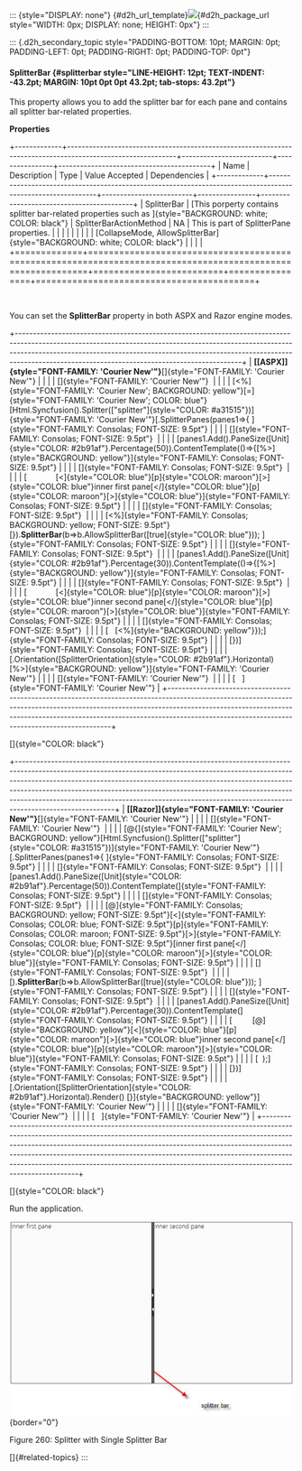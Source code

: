 ::: {style="DISPLAY: none"}
[](ms-xhelp:///?Id=d2h_url_template){#d2h_url_template}![](!package_url!){#d2h_package_url style="WIDTH: 0px; DISPLAY: none; HEIGHT: 0px"}
:::

::: {.d2h_secondary_topic style="PADDING-BOTTOM: 10pt; MARGIN: 0pt; PADDING-LEFT: 0pt; PADDING-RIGHT: 0pt; PADDING-TOP: 0pt"}
#### SplitterBar {#splitterbar style="LINE-HEIGHT: 12pt; TEXT-INDENT: -43.2pt; MARGIN: 10pt 0pt 0pt 43.2pt; tab-stops: 43.2pt"}

This property allows you to add the splitter bar for each pane and contains all splitter bar-related properties.

**Properties**

+-------------+------------------------------------------------------------------------------------------------------------+-------------------------+----------------+------------------------------------------+
| Name        | Description                                                                                                | Type                    | Value Accepted | Dependencies                             |
+-------------+------------------------------------------------------------------------------------------------------------+-------------------------+----------------+------------------------------------------+
| SplitterBar | [This porperty contains splitter bar-related properties such as ]{style="BACKGROUND: white; COLOR: black"} | SplitterBarActionMethod | NA             | This is part of SplitterPane properties. |
|             |                                                                                                            |                         |                |                                          |
|             | [CollapseMode, AllowSplitterBar]{style="BACKGROUND: white; COLOR: black"}                                  |                         |                |                                          |
+=============+============================================================================================================+=========================+================+==========================================+

 

You can set the **SplitterBar** property in both ASPX and Razor engine modes.

+--------------------------------------------------------------------------------------------------------------------------------------------------------------------------------------------------------------------------------------------------------------------------------------------------------+
| **[\[ASPX\]]{style="FONT-FAMILY: 'Courier New'"}**[]{style="FONT-FAMILY: 'Courier New'"}                                                                                                                                                                                                               |
|                                                                                                                                                                                                                                                                                                        |
| []{style="FONT-FAMILY: 'Courier New'"}                                                                                                                                                                                                                                                                 |
|                                                                                                                                                                                                                                                                                                        |
| [\<%]{style="FONT-FAMILY: 'Courier New'; BACKGROUND: yellow"}[=]{style="FONT-FAMILY: 'Courier New'; COLOR: blue"}[Html.Syncfusion().Splitter([\"splitter\"]{style="COLOR: #a31515"})]{style="FONT-FAMILY: 'Courier New'"}[.SplitterPanes(panes1=\>{ ]{style="FONT-FAMILY: Consolas; FONT-SIZE: 9.5pt"} |
|                                                                                                                                                                                                                                                                                                        |
| []{style="FONT-FAMILY: Consolas; FONT-SIZE: 9.5pt"}                                                                                                                                                                                                                                                    |
|                                                                                                                                                                                                                                                                                                        |
| [panes1.Add().PaneSize([Unit]{style="COLOR: #2b91af"}.Percentage(50)).ContentTemplate(()=\>{[%\>]{style="BACKGROUND: yellow"}]{style="FONT-FAMILY: Consolas; FONT-SIZE: 9.5pt"}                                                                                                                        |
|                                                                                                                                                                                                                                                                                                        |
| []{style="FONT-FAMILY: Consolas; FONT-SIZE: 9.5pt"}                                                                                                                                                                                                                                                    |
|                                                                                                                                                                                                                                                                                                        |
| [             [\<]{style="COLOR: blue"}[p]{style="COLOR: maroon"}[\>]{style="COLOR: blue"}inner first pane[\</]{style="COLOR: blue"}[p]{style="COLOR: maroon"}[\>]{style="COLOR: blue"}]{style="FONT-FAMILY: Consolas; FONT-SIZE: 9.5pt"}                                                              |
|                                                                                                                                                                                                                                                                                                        |
| []{style="FONT-FAMILY: Consolas; FONT-SIZE: 9.5pt"}                                                                                                                                                                                                                                                    |
|                                                                                                                                                                                                                                                                                                        |
| [\<%]{style="FONT-FAMILY: Consolas; BACKGROUND: yellow; FONT-SIZE: 9.5pt"}[}).**SplitterBar**(b=\>b.AllowSplitterBar([true]{style="COLOR: blue"})); ]{style="FONT-FAMILY: Consolas; FONT-SIZE: 9.5pt"}                                                                                                 |
|                                                                                                                                                                                                                                                                                                        |
| []{style="FONT-FAMILY: Consolas; FONT-SIZE: 9.5pt"}                                                                                                                                                                                                                                                    |
|                                                                                                                                                                                                                                                                                                        |
| [panes1.Add().PaneSize([Unit]{style="COLOR: #2b91af"}.Percentage(30)).ContentTemplate(()=\>{[%\>]{style="BACKGROUND: yellow"}]{style="FONT-FAMILY: Consolas; FONT-SIZE: 9.5pt"}                                                                                                                        |
|                                                                                                                                                                                                                                                                                                        |
| []{style="FONT-FAMILY: Consolas; FONT-SIZE: 9.5pt"}                                                                                                                                                                                                                                                    |
|                                                                                                                                                                                                                                                                                                        |
| [             [\<]{style="COLOR: blue"}[p]{style="COLOR: maroon"}[\>]{style="COLOR: blue"}inner second pane[\</]{style="COLOR: blue"}[p]{style="COLOR: maroon"}[\>]{style="COLOR: blue"}]{style="FONT-FAMILY: Consolas; FONT-SIZE: 9.5pt"}                                                             |
|                                                                                                                                                                                                                                                                                                        |
| []{style="FONT-FAMILY: Consolas; FONT-SIZE: 9.5pt"}                                                                                                                                                                                                                                                    |
|                                                                                                                                                                                                                                                                                                        |
| [   [\<%]{style="BACKGROUND: yellow"}});]{style="FONT-FAMILY: Consolas; FONT-SIZE: 9.5pt"}                                                                                                                                                                                                             |
|                                                                                                                                                                                                                                                                                                        |
| [})]{style="FONT-FAMILY: Consolas; FONT-SIZE: 9.5pt"}                                                                                                                                                                                                                                                  |
|                                                                                                                                                                                                                                                                                                        |
| [.Orientation([SplitterOrientation]{style="COLOR: #2b91af"}.Horizontal) [%\>]{style="BACKGROUND: yellow"}]{style="FONT-FAMILY: 'Courier New'"}                                                                                                                                                         |
|                                                                                                                                                                                                                                                                                                        |
| []{style="FONT-FAMILY: 'Courier New'"}                                                                                                                                                                                                                                                                 |
|                                                                                                                                                                                                                                                                                                        |
| [   ]{style="FONT-FAMILY: 'Courier New'"}                                                                                                                                                                                                                                                              |
+--------------------------------------------------------------------------------------------------------------------------------------------------------------------------------------------------------------------------------------------------------------------------------------------------------+

[]{style="COLOR: black"} 

+---------------------------------------------------------------------------------------------------------------------------------------------------------------------------------------------------------------------------------------------------------------------------------------------------------------------------------------------------------------------------------------------------------------------------------+
| **[\[Razor\]]{style="FONT-FAMILY: 'Courier New'"}**[]{style="FONT-FAMILY: 'Courier New'"}                                                                                                                                                                                                                                                                                                                                       |
|                                                                                                                                                                                                                                                                                                                                                                                                                                 |
| []{style="FONT-FAMILY: 'Courier New'"}                                                                                                                                                                                                                                                                                                                                                                                          |
|                                                                                                                                                                                                                                                                                                                                                                                                                                 |
| [\@{]{style="FONT-FAMILY: 'Courier New'; BACKGROUND: yellow"}[Html.Syncfusion().Splitter([\"splitter\"]{style="COLOR: #a31515"})]{style="FONT-FAMILY: 'Courier New'"}[.SplitterPanes(panes1=\>{ ]{style="FONT-FAMILY: Consolas; FONT-SIZE: 9.5pt"}                                                                                                                                                                              |
|                                                                                                                                                                                                                                                                                                                                                                                                                                 |
| []{style="FONT-FAMILY: Consolas; FONT-SIZE: 9.5pt"}                                                                                                                                                                                                                                                                                                                                                                             |
|                                                                                                                                                                                                                                                                                                                                                                                                                                 |
| [panes1.Add().PaneSize([Unit]{style="COLOR: #2b91af"}.Percentage(50)).ContentTemplate(]{style="FONT-FAMILY: Consolas; FONT-SIZE: 9.5pt"}                                                                                                                                                                                                                                                                                        |
|                                                                                                                                                                                                                                                                                                                                                                                                                                 |
| []{style="FONT-FAMILY: Consolas; FONT-SIZE: 9.5pt"}                                                                                                                                                                                                                                                                                                                                                                             |
|                                                                                                                                                                                                                                                                                                                                                                                                                                 |
| [@]{style="FONT-FAMILY: Consolas; BACKGROUND: yellow; FONT-SIZE: 9.5pt"}[\<]{style="FONT-FAMILY: Consolas; COLOR: blue; FONT-SIZE: 9.5pt"}[p]{style="FONT-FAMILY: Consolas; COLOR: maroon; FONT-SIZE: 9.5pt"}[\>]{style="FONT-FAMILY: Consolas; COLOR: blue; FONT-SIZE: 9.5pt"}[inner first pane[\</]{style="COLOR: blue"}[p]{style="COLOR: maroon"}[\>]{style="COLOR: blue"}]{style="FONT-FAMILY: Consolas; FONT-SIZE: 9.5pt"} |
|                                                                                                                                                                                                                                                                                                                                                                                                                                 |
| []{style="FONT-FAMILY: Consolas; FONT-SIZE: 9.5pt"}                                                                                                                                                                                                                                                                                                                                                                             |
|                                                                                                                                                                                                                                                                                                                                                                                                                                 |
| [).**SplitterBar**(b=\>b.AllowSplitterBar([true]{style="COLOR: blue"})); ]{style="FONT-FAMILY: Consolas; FONT-SIZE: 9.5pt"}                                                                                                                                                                                                                                                                                                     |
|                                                                                                                                                                                                                                                                                                                                                                                                                                 |
| []{style="FONT-FAMILY: Consolas; FONT-SIZE: 9.5pt"}                                                                                                                                                                                                                                                                                                                                                                             |
|                                                                                                                                                                                                                                                                                                                                                                                                                                 |
| [panes1.Add().PaneSize([Unit]{style="COLOR: #2b91af"}.Percentage(30)).ContentTemplate(]{style="FONT-FAMILY: Consolas; FONT-SIZE: 9.5pt"}                                                                                                                                                                                                                                                                                        |
|                                                                                                                                                                                                                                                                                                                                                                                                                                 |
| [         [@]{style="BACKGROUND: yellow"}[\<]{style="COLOR: blue"}[p]{style="COLOR: maroon"}[\>]{style="COLOR: blue"}inner second pane[\</]{style="COLOR: blue"}[p]{style="COLOR: maroon"}[\>]{style="COLOR: blue"}]{style="FONT-FAMILY: Consolas; FONT-SIZE: 9.5pt"}                                                                                                                                                           |
|                                                                                                                                                                                                                                                                                                                                                                                                                                 |
| [  );]{style="FONT-FAMILY: Consolas; FONT-SIZE: 9.5pt"}                                                                                                                                                                                                                                                                                                                                                                         |
|                                                                                                                                                                                                                                                                                                                                                                                                                                 |
| [})]{style="FONT-FAMILY: Consolas; FONT-SIZE: 9.5pt"}                                                                                                                                                                                                                                                                                                                                                                           |
|                                                                                                                                                                                                                                                                                                                                                                                                                                 |
| [.Orientation([SplitterOrientation]{style="COLOR: #2b91af"}.Horizontal).Render() [}]{style="BACKGROUND: yellow"}]{style="FONT-FAMILY: 'Courier New'"}                                                                                                                                                                                                                                                                           |
|                                                                                                                                                                                                                                                                                                                                                                                                                                 |
| []{style="FONT-FAMILY: 'Courier New'"}                                                                                                                                                                                                                                                                                                                                                                                          |
|                                                                                                                                                                                                                                                                                                                                                                                                                                 |
| [   ]{style="FONT-FAMILY: 'Courier New'"}                                                                                                                                                                                                                                                                                                                                                                                       |
+---------------------------------------------------------------------------------------------------------------------------------------------------------------------------------------------------------------------------------------------------------------------------------------------------------------------------------------------------------------------------------------------------------------------------------+

[]{style="COLOR: black"} 

Run the application.

![](ImagesExt/image56_286.jpg){border="0"}

Figure 260: Splitter with Single Splitter Bar

[]{#related-topics}
:::
